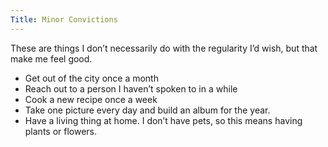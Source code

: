 ```yaml
---
Title: Minor Convictions
---
```


These are things I don’t necessarily do with the regularity I’d wish, but that make me feel good. 

* Get out of the city once a month
* Reach out to a person I haven’t spoken to in a while
* Cook a new recipe once a week
* Take one picture every day and build an album for the year. 
* Have a living thing at home. I don’t have pets, so this means having plants or flowers. 
